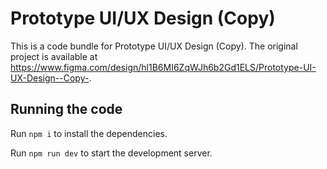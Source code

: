 
  # Prototype UI/UX Design (Copy)

  This is a code bundle for Prototype UI/UX Design (Copy). The original project is available at https://www.figma.com/design/hl1B6MI6ZqWJh6b2Gd1ELS/Prototype-UI-UX-Design--Copy-.

  ## Running the code

  Run `npm i` to install the dependencies.

  Run `npm run dev` to start the development server.
  
